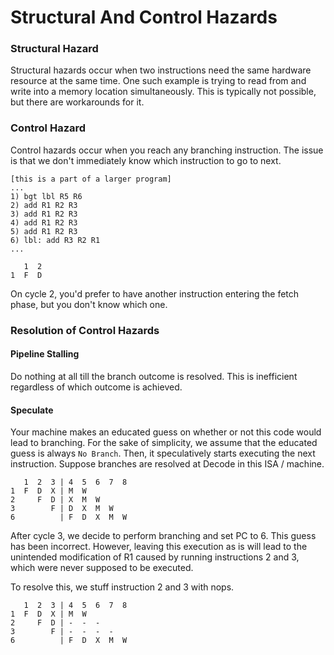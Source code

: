 # Structural And Control Hazards
### Structural Hazard
Structural hazards occur when two instructions need the same hardware resource at the same time. One such example is trying to read from and write into a memory location simultaneously. This is typically not possible, but there are workarounds for it. 

### Control Hazard
Control hazards occur when you reach any branching instruction. The issue is that we don't immediately know which instruction to go to next.

```
[this is a part of a larger program]
...
1) bgt lbl R5 R6
2) add R1 R2 R3
3) add R1 R2 R3
4) add R1 R2 R3
5) add R1 R2 R3
6) lbl: add R3 R2 R1
...
```

```
   1  2
1  F  D
```

On cycle 2, you'd prefer to have another instruction entering the fetch phase, but you don't know which one. 

### Resolution of Control Hazards
#### Pipeline Stalling
Do nothing at all till the branch outcome is resolved. This is inefficient regardless of which outcome is achieved.

#### Speculate
Your machine makes an educated guess on whether or not this code would lead to branching. For the sake of simplicity, we assume that the educated guess is always `No Branch`. Then, it speculatively starts executing the next instruction. Suppose branches are resolved at Decode in this ISA / machine.

```
   1  2  3 | 4  5  6  7  8 
1  F  D  X | M  W
2     F  D | X  M  W
3        F | D  X  M  W
6          | F  D  X  M  W
```

After cycle 3, we decide to perform branching and set PC to 6. This guess has been incorrect. However, leaving this execution as is will lead to the unintended modification of R1 caused by running instructions 2 and 3, which were never supposed to be executed.

To resolve this, we stuff instruction 2 and 3 with nops.

```
   1  2  3 | 4  5  6  7  8 
1  F  D  X | M  W
2     F  D | -  -  -
3        F | -  -  -  -
6          | F  D  X  M  W
```